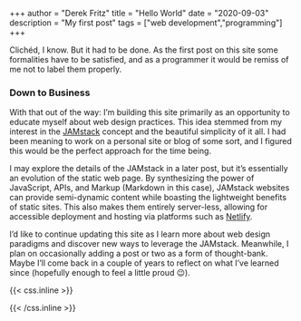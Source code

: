 +++
author = "Derek Fritz"
title = "Hello World"
date = "2020-09-03"
description = "My first post"
tags = ["web development","programming"]
+++

Clichéd, I know. But it had to be done. As the first post on this site some formalities have to be satisfied, and as a programmer it would be remiss of me not to label them properly.

### Down to Business ###

With that out of the way: I’m building this site primarily as an opportunity to educate myself about web design practices. This idea stemmed from my interest in the [JAMstack](https://jamstack.wtf/) concept and the beautiful simplicity of it all. I had been meaning to work on a personal site or blog of some sort, and I figured this would be the perfect approach for the time being.

I may explore the details of the JAMstack in a later post, but it’s essentially an evolution of the static web page. By synthesizing the power of JavaScript, APIs, and Markup (Markdown in this case), JAMstack websites can provide semi-dynamic content while boasting the lightweight benefits of static sites. This also makes them entirely server-less, allowing for accessible deployment and hosting via platforms such as [Netlify](https://www.netlify.com/).

I’d like to continue updating this site as I learn more about web design paradigms and discover new ways to leverage the JAMstack. Meanwhile, I plan on occasionally adding a post or two as a form of thought-bank. Maybe I’ll come back in a couple of years to reflect on what I’ve learned since (hopefully enough to feel a little proud 😉).

{{< css.inline >}}
<style>
.canon { background: white; width: 100%; height: auto;}
</style>
{{< /css.inline >}}
